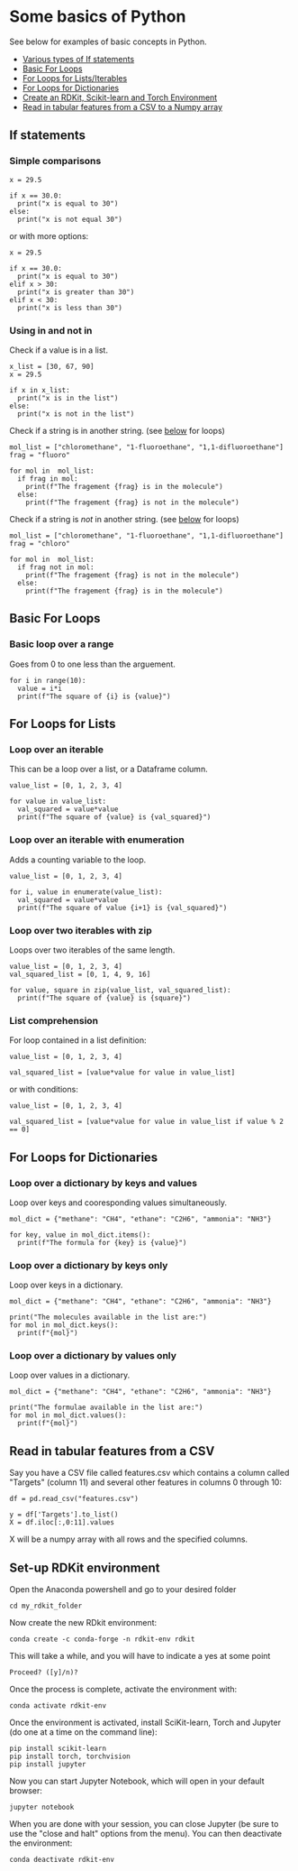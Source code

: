# Some basics of Python
See below for examples of basic concepts in Python.

- [Various types of If statements](#if-statements) <br>
- [Basic For Loops](#basic-for-loops) <br>
- [For Loops for Lists/Iterables](#for-loops-for-lists) <br>
- [For Loops for Dictionaries](#for-loops-for-dictionaries) <br>
- [Create an RDKit, Scikit-learn and Torch Environment](#set-up-rdkit-environment) <br>
- [Read in tabular features from a CSV to a Numpy array](#read-in-tabular-features-from-a-csv) <br>

## If statements

### Simple comparisons
```
x = 29.5

if x == 30.0:
  print("x is equal to 30")
else:
  print("x is not equal 30")
```
or with more options:
```
x = 29.5

if x == 30.0:
  print("x is equal to 30")
elif x > 30:
  print("x is greater than 30")
elif x < 30:
  print("x is less than 30")
```
### Using in and not in
Check if a value is in a list.
```
x_list = [30, 67, 90]
x = 29.5

if x in x_list:
  print("x is in the list")
else:
  print("x is not in the list")
```
Check if a string is in another string. (see [below](#for-loops-for-lists) for loops)
```
mol_list = ["chloromethane", "1-fluoroethane", "1,1-difluoroethane"]
frag = "fluoro"

for mol in  mol_list:
  if frag in mol:
    print(f"The fragement {frag} is in the molecule")
  else:
    print(f"The fragement {frag} is not in the molecule")
```
Check if a string is *not* in another string. (see [below](#for-loops-for-lists) for loops)
```
mol_list = ["chloromethane", "1-fluoroethane", "1,1-difluoroethane"]
frag = "chloro"

for mol in  mol_list:
  if frag not in mol:
    print(f"The fragement {frag} is not in the molecule")
  else:
    print(f"The fragement {frag} is in the molecule")
```

## Basic For Loops 

### Basic loop over a range
Goes from 0 to one less than the arguement.
```
for i in range(10):
  value = i*i
  print(f"The square of {i} is {value}")
```

## For Loops for Lists
### Loop over an iterable
This can be a loop over a list, or a Dataframe column.
```
value_list = [0, 1, 2, 3, 4]

for value in value_list:
  val_squared = value*value
  print(f"The square of {value} is {val_squared}")
```
### Loop over an iterable with enumeration
Adds a counting variable to the loop.
```
value_list = [0, 1, 2, 3, 4]

for i, value in enumerate(value_list):
  val_squared = value*value
  print(f"The square of value {i+1} is {val_squared}")
```
### Loop over two iterables with zip
Loops over two iterables of the same length.
```
value_list = [0, 1, 2, 3, 4]
val_squared_list = [0, 1, 4, 9, 16]

for value, square in zip(value_list, val_squared_list):
  print(f"The square of {value} is {square}") 
```
### List comprehension
For loop contained in a list definition:
```
value_list = [0, 1, 2, 3, 4]

val_squared_list = [value*value for value in value_list]
```
or with conditions:
```
value_list = [0, 1, 2, 3, 4]

val_squared_list = [value*value for value in value_list if value % 2 == 0]
```

## For Loops for Dictionaries
### Loop over a dictionary by keys and values
Loop over keys and cooresponding values simultaneously.
```
mol_dict = {"methane": "CH4", "ethane": "C2H6", "ammonia": "NH3"}

for key, value in mol_dict.items():
  print(f"The formula for {key} is {value}")
```
### Loop over a dictionary by keys only
Loop over keys in a dictionary.
```
mol_dict = {"methane": "CH4", "ethane": "C2H6", "ammonia": "NH3"}

print("The molecules available in the list are:")
for mol in mol_dict.keys():
  print(f"{mol}")
```
### Loop over a dictionary by values only
Loop over values in a dictionary.
```
mol_dict = {"methane": "CH4", "ethane": "C2H6", "ammonia": "NH3"}

print("The formulae available in the list are:")
for mol in mol_dict.values():
  print(f"{mol}")
```

## Read in tabular features from a CSV
Say you have a CSV file called features.csv which contains a column called "Targets" (column 11) and several other features in columns 0 through 10:
```
df = pd.read_csv("features.csv")

y = df['Targets'].to_list()
X = df.iloc[:,0:11].values
```
X will be a numpy array with all rows and the specified columns.


## Set-up RDKit environment
Open the Anaconda powershell and go to your desired folder
```
cd my_rdkit_folder
```
Now create the new RDkit environment:
```
conda create -c conda-forge -n rdkit-env rdkit
```
This will take a while, and you will have to indicate a yes at some point
```
Proceed? ([y]/n)?
```
Once the process is complete, activate the environment with:
```
conda activate rdkit-env
```
Once the environment is activated, install SciKit-learn, Torch and Jupyter (do one at a time on the command line):
```
pip install scikit-learn
pip install torch, torchvision
pip install jupyter
```
Now you can start Jupyter Notebook, which will open in your default browser:
```
jupyter notebook
```
When you are done with your session, you can close Jupyter (be sure to use the "close and halt" options from the menu). You can then deactivate the environment:
```
conda deactivate rdkit-env
```
